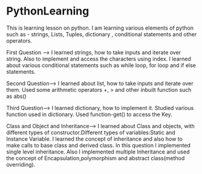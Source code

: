 # PythonLearning
This is learning lesson on python. I am learning various elements of python such as - strings, Lists, Tuples, dictionary , conditional statements and other operators.

First Question -->
I learned strings, how to take inputs and iterate over string.
Also to implement and access the characters using index.
I learned about various conditional statements such as while loop, for loop and if else statements.

Second Question-->
I learned about list, how to take inputs and iterate over them.
Used some arithmetic operators +, > and other inbuilt function such as abs()

Third Question-->
I learned dictionary, how to implement it.
Studied various function used in dictionary.
Used function-get() to access the Key.

Class and Object and Inheritance-->
I learned about Class and objects, with different types of constructor.Different types of variables:Static and Instance Variable.
I learned the concept of inheritance and also how to make calls to base class and derived class.
In this question I implemented single level inheritance.
Also I implemented multiple Inheritance and used the concept of Encapsulation,polymorphism and abstract class(method overriding). 
